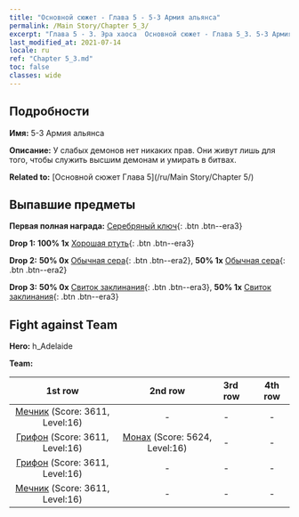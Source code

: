 ```yaml
---
title: "Основной сюжет - Глава 5 - 5-3 Армия альянса"
permalink: /Main Story/Chapter 5_3/
excerpt: "Глава 5 - 3. Эра хаоса  Основной сюжет - Глава 5_3. 5-3 Армия альянса"
last_modified_at: 2021-07-14
locale: ru
ref: "Chapter 5_3.md"
toc: false
classes: wide
---
```


## Подробности

 **Имя:** 5-3 Армия альянса

 **Описание:** У слабых демонов нет никаких прав. Они живут лишь для того, чтобы служить высшим демонам и умирать в битвах.

 **Related to:** [Основной сюжет Глава 5](/ru/Main Story/Chapter 5/)

## Выпавшие предметы

 **Первая полная награда:** [Серебряный ключ](/ItemsRU/con_693/){: .btn .btn--era3}

 **Drop 1:** **100% 1x** [Хорошая ртуть](/ItemsRU/mat_14/){: .btn .btn--era3}

 **Drop 2:** **50% 0x** [Обычная сера](/ItemsRU/mat_9/){: .btn .btn--era2}, **50% 1x** [Обычная сера](/ItemsRU/mat_9/){: .btn .btn--era2}

 **Drop 3:** **50% 0x** [Свиток заклинания](/ItemsRU/con_694/){: .btn .btn--era3}, **50% 1x** [Свиток заклинания](/ItemsRU/con_694/){: .btn .btn--era3}


## Fight against Team
 **Hero:** h_Adelaide

 **Team:**


  | 1st row | 2nd row | 3rd row | 4th row |
  |:----:|:----:|:----|:----:|
  | [Мечник](/ru/units/Swordsman/) (Score: 3611, Level:16)  | - | - | - |
  | [Грифон](/ru/units/Griffin/) (Score: 3611, Level:16)  | [Монах](/ru/units/Monk/) (Score: 5624, Level:16)  | - | - |
  | [Грифон](/ru/units/Griffin/) (Score: 3611, Level:16)  | - | - | - |
  | [Мечник](/ru/units/Swordsman/) (Score: 3611, Level:16)  | - | - | - |


